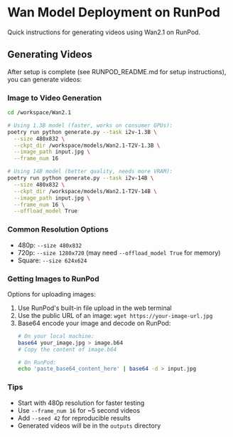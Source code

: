 # Wan Model Deployment on RunPod

Quick instructions for generating videos using Wan2.1 on RunPod.

## Generating Videos

After setup is complete (see RUNPOD_README.md for setup instructions), you can generate videos:

### Image to Video Generation

```bash
cd /workspace/Wan2.1

# Using 1.3B model (faster, works on consumer GPUs):
poetry run python generate.py --task i2v-1.3B \
  --size 480x832 \
  --ckpt_dir /workspace/models/Wan2.1-T2V-1.3B \
  --image_path input.jpg \
  --frame_num 16

# Using 14B model (better quality, needs more VRAM):
poetry run python generate.py --task i2v-14B \
  --size 480x832 \
  --ckpt_dir /workspace/models/Wan2.1-T2V-14B \
  --image_path input.jpg \
  --frame_num 16 \
  --offload_model True
```

### Common Resolution Options
- 480p: `--size 480x832`
- 720p: `--size 1280x720` (may need `--offload_model True` for memory)
- Square: `--size 624x624`

### Getting Images to RunPod

Options for uploading images:
1. Use RunPod's built-in file upload in the web terminal
2. Use the public URL of an image: `wget https://your-image-url.jpg`
3. Base64 encode your image and decode on RunPod:
   ```bash
   # On your local machine:
   base64 your_image.jpg > image.b64
   # Copy the content of image.b64
   
   # On RunPod:
   echo 'paste_base64_content_here' | base64 -d > input.jpg
   ```

### Tips
- Start with 480p resolution for faster testing
- Use `--frame_num 16` for ~5 second videos
- Add `--seed 42` for reproducible results
- Generated videos will be in the `outputs` directory